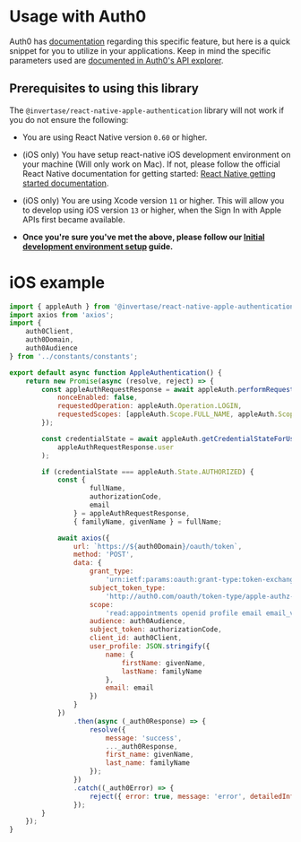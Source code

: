 # Usage with Auth0
Auth0 has [documentation](https://auth0.com/docs/connections/nativesocial/apple) regarding this specific feature, but here is a quick snippet for you to utilize in your applications. Keep in mind the specific parameters used are [documented in Auth0's API explorer](https://auth0.com/docs/api/authentication#token-exchange-for-native-social).

## Prerequisites to using this library

The `@invertase/react-native-apple-authentication` library will not work if you do not ensure the following:

- You are using React Native version `0.60` or higher.

- (iOS only) You have setup react-native iOS development environment on your machine (Will only work on Mac). If not, please follow the official React Native documentation for getting started: [React Native getting started documentation](https://facebook.github.io/react-native/docs/getting-started).

- (iOS only) You are using Xcode version `11` or higher. This will allow you to develop using iOS version `13` or higher, when the Sign In with Apple APIs first became available.

- **Once you're sure you've met the above, please follow our [Initial development environment setup](INITIAL_SETUP.md) guide.**

# iOS example

```js
import { appleAuth } from '@invertase/react-native-apple-authentication';
import axios from 'axios';
import {
    auth0Client,
    auth0Domain,
    auth0Audience
} from '../constants/constants';

export default async function AppleAuthentication() {
    return new Promise(async (resolve, reject) => {
        const appleAuthRequestResponse = await appleAuth.performRequest({
            nonceEnabled: false,
            requestedOperation: appleAuth.Operation.LOGIN,
            requestedScopes: [appleAuth.Scope.FULL_NAME, appleAuth.Scope.EMAIL]
        });

        const credentialState = await appleAuth.getCredentialStateForUser(
            appleAuthRequestResponse.user
        );

        if (credentialState === appleAuth.State.AUTHORIZED) {
            const {
                    fullName,
                    authorizationCode,
                    email
                } = appleAuthRequestResponse,
                { familyName, givenName } = fullName;

            await axios({
                url: `https://${auth0Domain}/oauth/token`,
                method: 'POST',
                data: {
                    grant_type:
                        'urn:ietf:params:oauth:grant-type:token-exchange',
                    subject_token_type:
                        'http://auth0.com/oauth/token-type/apple-authz-code',
                    scope:
                        'read:appointments openid profile email email_verified',
                    audience: auth0Audience,
                    subject_token: authorizationCode,
                    client_id: auth0Client,
                    user_profile: JSON.stringify({
                        name: {
                            firstName: givenName,
                            lastName: familyName
                        },
                        email: email
                    })
                }
            })
                .then(async (_auth0Response) => {
                    resolve({
                        message: 'success',
                        ..._auth0Response,
                        first_name: givenName,
                        last_name: familyName
                    });
                })
                .catch((_auth0Error) => {
                    reject({ error: true, message: 'error', detailedInformation: _auth0Error });
                });
        }
    });
}

```
